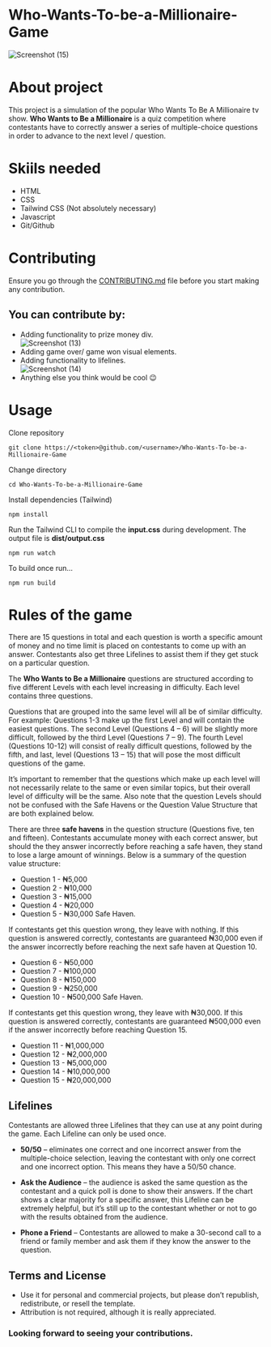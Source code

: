 # Who-Wants-To-be-a-Millionaire-Game
![Screenshot (15)](https://user-images.githubusercontent.com/103685058/185188624-f3b80adf-9800-4304-a182-c65290233eb5.png)


# About project

This project is a simulation of the popular Who Wants To Be A Millionaire tv show. **Who Wants to Be a Millionaire** is a quiz competition where contestants have to correctly answer a series of multiple-choice questions in order to advance to the next level / question.

# Skiils needed

* HTML
* CSS
* Tailwind CSS (Not absolutely necessary)
* Javascript
* Git/Github

# Contributing

Ensure you go through the [CONTRIBUTING.md](https://github.com/TaladeogoA/Who-Wants-To-be-a-Millionaire-Game/blob/main/CONTRIBUTING.md) file before you start making any contribution.

## You can contribute by:

* Adding functionality to prize money div. <br/>
![Screenshot (13)](https://user-images.githubusercontent.com/103685058/185189201-d5e261a7-be52-4077-a572-3b4a4be0b342.png)
* Adding game over/ game won visual elements.
* Adding functionality to lifelines. <br/>
![Screenshot (14)](https://user-images.githubusercontent.com/103685058/185189590-62e96f6b-a132-4802-8fdf-70a2c2c6e6dd.png)
* Anything else you think would be cool :wink:

# Usage

Clone repository

```
git clone https://<token>@github.com/<username>/Who-Wants-To-be-a-Millionaire-Game
```

Change directory

```
cd Who-Wants-To-be-a-Millionaire-Game
```

Install dependencies (Tailwind)

```
npm install
```

Run the Tailwind CLI to compile the **input.css** during development. The output file is **dist/output.css**

```
npm run watch
```

To build once run...

```
npm run build
```

# Rules of the game

There are 15 questions in total and each question is worth a specific amount of money and no time limit is placed on contestants to come up with an answer. Contestants also get three Lifelines to assist them if they get stuck on a particular question.

The **Who Wants to Be a Millionaire** questions are structured according to five different Levels with each level increasing in difficulty. Each level contains three questions.

Questions that are grouped into the same level will all be of similar difficulty. For example: Questions 1-3 make up the first Level and will contain the easiest questions. The second Level (Questions 4 – 6) will be slightly more difficult, followed by the third Level (Questions 7 – 9). The fourth Level (Questions 10-12) will consist of really difficult questions, followed by the fifth, and last, level (Questions 13 – 15) that will pose the most difficult questions of the game.

It’s important to remember that the questions which make up each level will not necessarily relate to the same or even similar topics, but their overall level of difficulty will be the same. Also note that the question Levels should not be confused with the Safe Havens or the Question Value Structure that are both explained below.

There are three **safe havens** in the question structure (Questions five, ten and fifteen). Contestants accumulate money with each correct answer, but should the they answer incorrectly before reaching a safe haven, they stand to lose a large amount of winnings. Below is a summary of the question value structure:

- Question 1 - ₦5,000
- Question 2 - ₦10,000
- Question 3 - ₦15,000
- Question 4 - ₦20,000
- Question 5 - ₦30,000 Safe Haven.

If contestants get this question wrong, they leave with nothing. If this question is answered correctly, contestants are guaranteed ₦30,000 even if the answer incorrectly before reaching the next safe haven at Question 10.

- Question 6 - ₦50,000
- Question 7 - ₦100,000
- Question 8 - ₦150,000
- Question 9 - ₦250,000
- Question 10 - ₦500,000 Safe Haven.

If contestants get this question wrong, they leave with ₦30,000. If this question is answered correctly, contestants are guaranteed ₦500,000 even if the answer incorrectly before reaching Question 15.

- Question 11 - ₦1,000,000
- Question 12 - ₦2,000,000
- Question 13 - ₦5,000,000
- Question 14 - ₦10,000,000
- Question 15 - ₦20,000,000

## Lifelines

Contestants are allowed three Lifelines that they can use at any point during the game. Each Lifeline can only be used once.

- **50/50** – eliminates one correct and one incorrect answer from the multiple-choice selection, leaving the contestant with only one correct and one incorrect option. This means they have a 50/50 chance.

- **Ask the Audience** – the audience is asked the same question as the contestant and a quick poll is done to show their answers. If the chart shows a clear majority for a specific answer, this Lifeline can be extremely helpful, but it’s still up to the contestant whether or not to go with the results obtained from the audience.

- **Phone a Friend** – Contestants are allowed to make a 30-second call to a friend or family member and ask them if they know the answer to the question.

## Terms and License

- Use it for personal and commercial projects, but please don’t republish, redistribute, or resell the template.
- Attribution is not required, although it is really appreciated.

### Looking forward to seeing your contributions.

